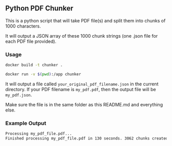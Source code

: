 ## Python PDF Chunker

This is a python script that will take PDF file(s) and split them into chunks of 1000 characters.

It will output a JSON array of these 1000 chunk strings (one .json file for each PDF file provided).

### Usage

```bash
docker build -t chunker .

docker run -v $(pwd):/app chunker
```

It will output a file called `your_original_pdf_filename.json` in the current directory. If your PDF filename is `my_pdf.pdf`, then the output file will be `my_pdf.json`.

Make sure the file is in the same folder as this README.md and everything else.

### Example Output

```bash
Processing my_pdf_file.pdf...
Finished processing my_pdf_file.pdf in 130 seconds. 3062 chunks created. Output saved to my_pdf_file.json.
```